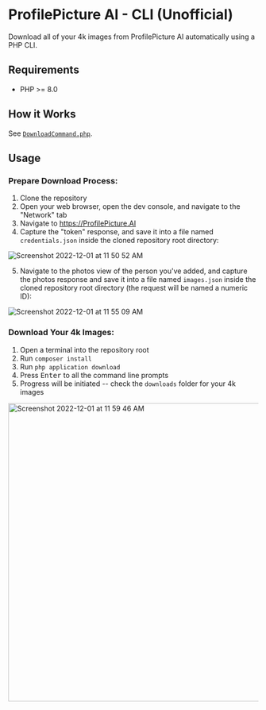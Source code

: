 # ProfilePicture AI - CLI (Unofficial)

Download all of your 4k images from ProfilePicture AI automatically using a PHP CLI.

## Requirements

- PHP >= 8.0

## How it Works

See [`DownloadCommand.php`](https://github.com/stevebauman/profilepicture-cli/blob/master/app/Commands/DownloadCommand.php).

## Usage

### Prepare Download Process:

1. Clone the repository
2. Open your web browser, open the dev console, and navigate to the "Network" tab
3. Navigate to https://ProfilePicture.AI
4. Capture the "token" response, and save it into a file named `credentials.json` inside the cloned repository root directory:

![Screenshot 2022-12-01 at 11 50 52 AM](https://user-images.githubusercontent.com/6421846/205112339-3d452858-dac1-425b-ba95-0cea67a8065f.png)

5. Navigate to the photos view of the person you've added, and capture the photos response and save it into a file named `images.json` inside the cloned repository root directory (the request will be named a numeric ID):

![Screenshot 2022-12-01 at 11 55 09 AM](https://user-images.githubusercontent.com/6421846/205112981-e72ea1f9-88ee-4806-80a3-31bd3e82b21e.png)

### Download Your 4k Images:

1. Open a terminal into the repository root
2. Run `composer install`
3. Run `php application download`
5. Press <kbd>Enter</kbd> to all the command line prompts
6. Progress will be initiated -- check the `downloads` folder for your 4k images

<img width="601" alt="Screenshot 2022-12-01 at 11 59 46 AM" src="https://user-images.githubusercontent.com/6421846/205113859-ac55d901-7d0d-4907-b866-d4b0e3e7aa23.png">
